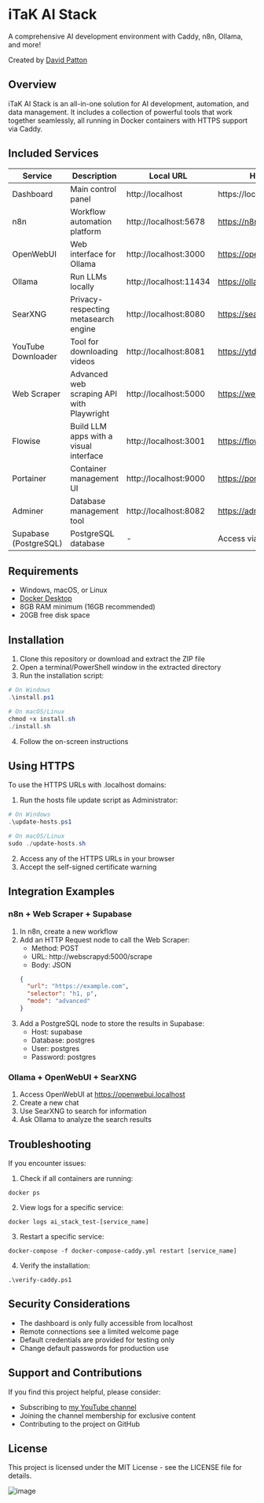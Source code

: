 # iTaK AI Stack

A comprehensive AI development environment with Caddy, n8n, Ollama, and more!

Created by [David Patton](https://YouTube.com/@David-Patton)

## Overview

iTaK AI Stack is an all-in-one solution for AI development, automation, and data management. It includes a collection of powerful tools that work together seamlessly, all running in Docker containers with HTTPS support via Caddy.

## Included Services

| Service | Description | Local URL | HTTPS URL |
|---------|-------------|-----------|-----------|
| Dashboard | Main control panel | http://localhost | https://localhost |
| n8n | Workflow automation platform | http://localhost:5678 | https://n8n.localhost |
| OpenWebUI | Web interface for Ollama | http://localhost:3000 | https://openwebui.localhost |
| Ollama | Run LLMs locally | http://localhost:11434 | https://ollama.localhost |
| SearXNG | Privacy-respecting metasearch engine | http://localhost:8080 | https://searxng.localhost |
| YouTube Downloader | Tool for downloading videos | http://localhost:8081 | https://ytdlp.localhost |
| Web Scraper | Advanced web scraping API with Playwright | http://localhost:5000 | https://webscrapyd.localhost |
| Flowise | Build LLM apps with a visual interface | http://localhost:3001 | https://flowise.localhost |
| Portainer | Container management UI | http://localhost:9000 | https://portainer.localhost |
| Adminer | Database management tool | http://localhost:8082 | https://adminer.localhost |
| Supabase (PostgreSQL) | PostgreSQL database | - | Access via Adminer |

## Requirements

- Windows, macOS, or Linux
- [Docker Desktop](https://www.docker.com/products/docker-desktop/)
- 8GB RAM minimum (16GB recommended)
- 20GB free disk space

## Installation

1. Clone this repository or download and extract the ZIP file
2. Open a terminal/PowerShell window in the extracted directory
3. Run the installation script:

```powershell
# On Windows
.\install.ps1

# On macOS/Linux
chmod +x install.sh
./install.sh
```

4. Follow the on-screen instructions

## Using HTTPS

To use the HTTPS URLs with .localhost domains:

1. Run the hosts file update script as Administrator:

```powershell
# On Windows
.\update-hosts.ps1

# On macOS/Linux
sudo ./update-hosts.sh
```

2. Access any of the HTTPS URLs in your browser
3. Accept the self-signed certificate warning

## Integration Examples

### n8n + Web Scraper + Supabase

1. In n8n, create a new workflow
2. Add an HTTP Request node to call the Web Scraper:
   - Method: POST
   - URL: http://webscrapyd:5000/scrape
   - Body: JSON
   ```json
   {
     "url": "https://example.com",
     "selector": "h1, p",
     "mode": "advanced"
   }
   ```
3. Add a PostgreSQL node to store the results in Supabase:
   - Host: supabase
   - Database: postgres
   - User: postgres
   - Password: postgres

### Ollama + OpenWebUI + SearXNG

1. Access OpenWebUI at https://openwebui.localhost
2. Create a new chat
3. Use SearXNG to search for information
4. Ask Ollama to analyze the search results

## Troubleshooting

If you encounter issues:

1. Check if all containers are running:
```
docker ps
```

2. View logs for a specific service:
```
docker logs ai_stack_test-[service_name]
```

3. Restart a specific service:
```
docker-compose -f docker-compose-caddy.yml restart [service_name]
```

4. Verify the installation:
```
.\verify-caddy.ps1
```

## Security Considerations

- The dashboard is only fully accessible from localhost
- Remote connections see a limited welcome page
- Default credentials are provided for testing only
- Change default passwords for production use

## Support and Contributions

If you find this project helpful, please consider:

- Subscribing to [my YouTube channel](https://YouTube.com/@David-Patton)
- Joining the channel membership for exclusive content
- Contributing to the project on GitHub

## License

This project is licensed under the MIT License - see the LICENSE file for details.

![image](https://github.com/user-attachments/assets/d701fe02-cca9-4abf-80f3-505b47ce57c4)

